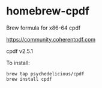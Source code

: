 # homebrew-cpdf
Brew formula for x86-64 cpdf

https://community.coherentpdf.com

cpdf v2.5.1

To install:
```
brew tap psychedelicious/cpdf
brew install cpdf
```
